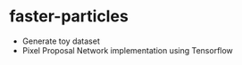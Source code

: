 faster-particles
================

* Generate toy dataset
* Pixel Proposal Network implementation using Tensorflow
